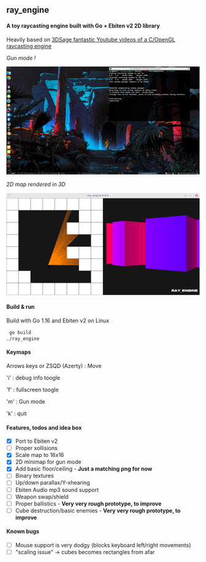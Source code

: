 ## ray_engine

#### A toy raycasting engine built with Go + Ebiten v2 2D library

Heavily based on [3DSage fantastic Youtube videos of a C/OpenGL raycasting engine](https://www.youtube.com/watch?v=gYRrGTC7GtA)

_Gun mode !_

![img](other_imgs/engine.gif) 

_2D map rendered in 3D_

![img](other_imgs/screenie.png)


#### Build & run

Build with Go 1.16 and Ebiten v2 on Linux

     go build
    ./ray_engine

#### Keymaps

Arrows keys or ZSQD (Azerty) : Move

'i' : debug info toogle

'f' : fullscreen toogle

'm' : Gun mode

'k' : quit

#### Features, todos and idea box

- [X] Port to Ebiten v2
- [ ] Proper xollisions
- [X] Scale map to 16x16
- [X] 2D minimap for gun mode
- [X] Add basic floor/ceiling - **Just a matching png for now**
- [ ] Binary textures
- [ ] Up/down parallax/Y-xhearing
- [ ] Ebiten Audio mp3 sound support
- [ ] Weapon swap/shield
- [ ] Proper ballistics - **Very very rough prototype, to improve**
- [ ] Cube destruction/basic enemies - **Very very rough prototype, to improve**

#### Known bugs

- [ ] Mouse support is very dodgy (blocks keyboard left/right movements)
- [ ] "scaling issue" -> cubes becomes rectangles from afar